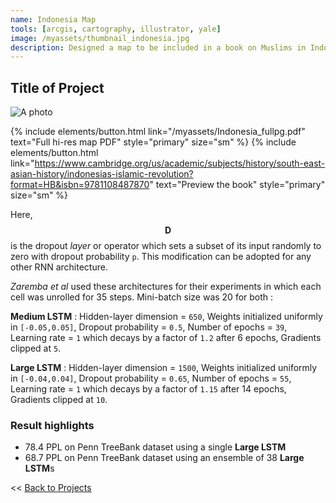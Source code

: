 ```yaml
---
name: Indonesia Map
tools: [arcgis, cartography, illustrator, yale]
image: /myassets/thumbnail_indonesia.jpg
description: Designed a map to be included in a book on Muslims in Indonesia.
---
```


## Title of Project ##

![A photo](http://placekitten.com/400/375)

{% include elements/button.html link="/myassets/Indonesia_fullpg.pdf" text="Full hi-res map PDF" style="primary" size="sm" %}
{% include elements/button.html link="https://www.cambridge.org/us/academic/subjects/history/south-east-asian-history/indonesias-islamic-revolution?format=HB&isbn=9781108487870" text="Preview the book" style="primary" size="sm" %}

Here, $$\textbf{D}$$ is the dropout *layer* or operator which sets a subset of its input randomly to zero with dropout probability `p`. This modification can be adopted for any other RNN architecture.

*Zaremba et al* used these architectures for their experiments in which each cell was unrolled for 35 steps. Mini-batch size was 20 for both :

**Medium LSTM** :
Hidden-layer dimension = `650`,
Weights initialized uniformly in `[-0.05,0.05]`,
Dropout probability = `0.5`,
Number of epochs = `39`,
Learning rate = `1` which decays by a factor of `1.2` after 6 epochs,
Gradients clipped at `5`.

**Large LSTM** :
Hidden-layer dimension = `1500`,
Weights initialized uniformly in `[-0.04,0.04]`,
Dropout probability = `0.65`,
Number of epochs = `55`,
Learning rate = `1` which decays by a factor of `1.15` after 14 epochs,
Gradients clipped at `10`.
### Result highlights
* 78.4 PPL on Penn TreeBank dataset using a single **Large LSTM**
* 68.7 PPL on Penn TreeBank dataset using an ensemble of 38 **Large LSTM**s

<< [Back to Projects](/projects/)